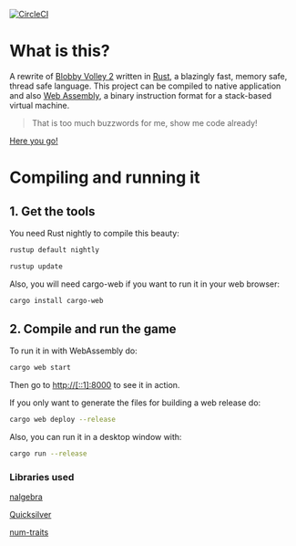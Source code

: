 [![CircleCI](https://circleci.com/gh/codec-abc/RustyVolley.svg?style=svg)](https://circleci.com/gh/codec-abc/RustyVolley)

# What is this?

A rewrite of [Blobby Volley 2](https://sourceforge.net/projects/blobby/) written in [Rust](https://www.rust-lang.org/), a blazingly fast, memory safe, thread safe language. This project can be compiled to native application and also [Web Assembly](https://webassembly.org/), a binary instruction format for a stack-based virtual machine.

> That is too much buzzwords for me, show me code already!

[Here you go!](https://codec-abc.github.io/RustyVolley/)

# Compiling and running it


## 1. Get the tools

You need Rust nightly to compile this beauty:

```sh
rustup default nightly
```

```sh
rustup update
```


Also, you will need cargo-web if you want to run it in your web browser:

```sh
cargo install cargo-web
```

## 2. Compile and run the game

To run it in with WebAssembly do:

```sh
cargo web start
```
Then go to [http://[::1]:8000](http://[::1]:8000) to see it in action.

If you only want to generate the files for building a web release do:
```sh
cargo web deploy --release
```

Also, you can run it in a desktop window with:
```sh
cargo run --release
```

### Libraries used

[nalgebra](https://github.com/rustsim/nalgebra)

[Quicksilver](https://github.com/ryanisaacg/quicksilver)

[num-traits](https://github.com/rust-num/num-traits)
